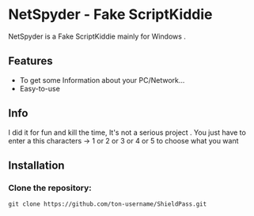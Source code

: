 # NetSpyder - Fake ScriptKiddie

NetSpyder is a Fake ScriptKiddie mainly for Windows .

## Features

- To get some Information about your PC/Network...
- Easy-to-use

## Info
I did it for fun and kill the time, It's not a serious project .
You just have to enter a  this characters -> 1 or 2 or 3 or 4 or 5 to choose what you want

## Installation

### Clone the repository:
    git clone https://github.com/ton-username/ShieldPass.git
